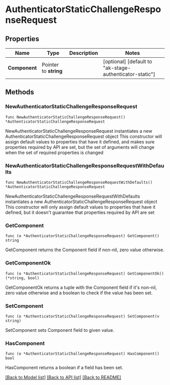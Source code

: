 # AuthenticatorStaticChallengeResponseRequest

## Properties

Name | Type | Description | Notes
------------ | ------------- | ------------- | -------------
**Component** | Pointer to **string** |  | [optional] [default to "ak-stage-authenticator-static"]

## Methods

### NewAuthenticatorStaticChallengeResponseRequest

`func NewAuthenticatorStaticChallengeResponseRequest() *AuthenticatorStaticChallengeResponseRequest`

NewAuthenticatorStaticChallengeResponseRequest instantiates a new AuthenticatorStaticChallengeResponseRequest object
This constructor will assign default values to properties that have it defined,
and makes sure properties required by API are set, but the set of arguments
will change when the set of required properties is changed

### NewAuthenticatorStaticChallengeResponseRequestWithDefaults

`func NewAuthenticatorStaticChallengeResponseRequestWithDefaults() *AuthenticatorStaticChallengeResponseRequest`

NewAuthenticatorStaticChallengeResponseRequestWithDefaults instantiates a new AuthenticatorStaticChallengeResponseRequest object
This constructor will only assign default values to properties that have it defined,
but it doesn't guarantee that properties required by API are set

### GetComponent

`func (o *AuthenticatorStaticChallengeResponseRequest) GetComponent() string`

GetComponent returns the Component field if non-nil, zero value otherwise.

### GetComponentOk

`func (o *AuthenticatorStaticChallengeResponseRequest) GetComponentOk() (*string, bool)`

GetComponentOk returns a tuple with the Component field if it's non-nil, zero value otherwise
and a boolean to check if the value has been set.

### SetComponent

`func (o *AuthenticatorStaticChallengeResponseRequest) SetComponent(v string)`

SetComponent sets Component field to given value.

### HasComponent

`func (o *AuthenticatorStaticChallengeResponseRequest) HasComponent() bool`

HasComponent returns a boolean if a field has been set.


[[Back to Model list]](../README.md#documentation-for-models) [[Back to API list]](../README.md#documentation-for-api-endpoints) [[Back to README]](../README.md)


